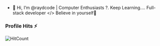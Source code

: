 - 👋 Hi, I’m @raydcode
| Computer Enthusiasts ?. Keep Learning....
Full-stack developer </>
Believe in yourself💛

### Profile Hits ⚡
![HitCount](https://komarev.com/ghpvc/?username=raydcode&style=flat-square&color=blue&label=HITS)


<!---
raydcode/raydcode is a ✨ special ✨ repository because its `README.md` (this file) appears on your GitHub profile.
You can click the Preview link to take a look at your changes.
--->
